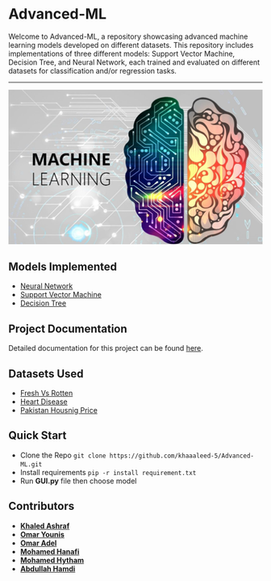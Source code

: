 # Advanced-ML
Welcome to Advanced-ML, a repository showcasing advanced machine learning models developed on different datasets. This repository includes implementations of three different models: Support Vector Machine, Decision Tree, and Neural Network, each trained and evaluated on different datasets for classification and/or regression tasks.

------------------------------------------------------------------------------------------------
![Project Logo](./Machine-Learning.jpg)

## Models Implemented

- [Neural Network](./NN)
- [Support Vector Machine](./SVM)
- [Decision Tree](./Decision%20Tree)

## Project Documentation

Detailed documentation for this project can be found [here](https://docs.google.com/document/d/1y9hp2C2JwGEn95T29iHW5vC2vGX6dBYJn3wSIW_IYMU/edit).


## Datasets Used

- [Fresh Vs Rotten](https://www.kaggle.com/datasets/alihasnainch/fruits-dataset-for-classification) 
- [Heart Disease](https://www.kaggle.com/datasets/mexwell/heart-disease-dataset?select=heart_statlog_cleveland_hungary_final.csv)
- [Pakistan Housnig Price](https://www.kaggle.com/datasets/jillanisofttech/pakistan-house-price-dataset) 

## Quick Start
- Clone the Repo ```git clone https://github.com/khaaaleed-5/Advanced-ML.git```
- Install requirements ```pip -r install requirement.txt```
- Run **GUI.py** file then choose model 

## Contributors
- [**Khaled Ashraf**](https://github.com/khaaaleed-5)
- [**Omar Younis**](https://github.com/oyounis19)
- [**Omar Adel**](https://github.com/omar55549)
- [**Mohamed Hanafi**](https://github.com/mohamedhanfi)
- [**Mohamed Hytham**](https://github.com/MedoHaytham)
- [**Abdullah Hamdi**](https://github.com/AbdullaAlshayeb)
